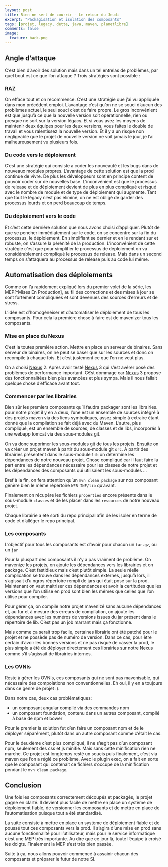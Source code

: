```yaml
---
layout: post
title: Rien ne sert de courrir - Le retour du Jeudi
excerpt: "Packagisation et isolation des composants"
tags: [projet, legacy, dette, java, maven, planetlibre]
comments: false
image:
  feature: back.png
---
```


## Angle d’attaque

C’est bien d’avoir des solution mais dans un tel entrelas de problèmes, par quel bout est ce que l’on attaque ? Trois stratégies sont possible :

### RAZ
On efface tout et on recommence. C’est une stratégie que j’ai vu appliquée dans mon précédent emploi. L’avantage c’est qu’on ne se souci d’aucun des problèmes actuel, le seul souci c’est de faire propre. Le gros inconvénient est que jusqu’à ce que la nouvelle version soit opérationnelle, rien ou presque ne sort sur la version légacy. Et si vous avez les moyens de maintenir deux équipes pour les deux versions, vous faites le double de travail et vous ralentissez la nouvelle version. Et il y a un risque non négligeable que le projet de nouvelle version ne voit jamais le jour, je l’ai malheureusement vu plusieurs fois.

### Du code vers le déploiement
C’est une stratégie qui consiste a coder les nouveauté et les bugs dans de nouveaux modules propres. L’avantage de cette solution est que la prod continue de vivre. De plus les développeurs sont en principe content de pouvoir coder sur de nouvelles base. L’inconvénient est que le processus de release et de déploiement devient de plus en plus compliqué et risqué avec le nombre de module et de type de déploiement qui augmente. Tant que tout le légacy n’est pas éliminé, on ne est obligé de garder des processus lourds et on perd beaucoup de temps.

### Du déploiement vers le code
Et c’est cette dernière solution que nous avons choisi d’appliquer. Plutôt de que se pencher immédiatement sur le code, on se concentre sur la fin du processus, le déploiement. En simplifiant se dernier et en le rendant sur et robuste, on s’assure la pérénité de la production. L’inconvénient de cette stratégie c’est que pour simplifier le processus de déploiement on va considérablement compliqué le processus de release. Mais dans un second temps on s’attaquera au processus de release puis au code lui même.

## Automatisation des déploiements

Comme on l’a rapidement expliqué lors du premier volet de la série, les MEP[^Mises En Production], au fil des corrections et des mises à jour se sont fortement compliquées et sont devenues des sources d’erreurs et de stress.

L’idée est d’homogénéiser et d’automatiser le déploiement de tous les composants. Pour cela la première chose à faire est de mavenizer tous les composants.

### Mise en place du Nexus
C’est la toutes première action. Mettre en place un serveur de binaires. Sans serveur de binaires, on ne peut se baser que sur les sources et donc on recompile à chaque fois. Et c’est justement ce que l’on ne veut plus.

On a choisi [Nexus] 2. Après avoir testé [Nexus] 3 qui s’est avérer posé des problèmes de performance important. C€st dommage car [Nexus] 3 propose des fonctionnalitées bien plus avancées et plus sympa. Mais il nous fallait quelque chose d’efficace avant tout.

### Commencer par les librairies

Bien sûr les premiers composants qu’il faudra packager sont les librairies. pour notre projet il y en a deux, l’une est un ensemble de sources intégré à des projets maven via des liens symboliques, assez simple à extraire étant donné que la compilation se fait déjà avec du Maven. L’autre, plus compliqué, est un ensemble de sources, de classes et de libs, incorporés à une webapp tomcat via des sous-modules git.

On va donc supprimer les sous-modules git de tous les projets. Ensuite on va créer un projet maven à partir du sous-module git `src`. A partir des librairies présentent dans le sous-module `lib` on détermine les dépendances de notre nouveau projet. Chose compliqué car il faut faire la part entre les dépendances nécessaire pour les classes de notre projet et les dépendances des composants qui utilisaient les sous-modules ...

Bref à la fin, on fera attention qu’un `mvn clean package` sur nos composant génère bien le même répertoire `WEB-INF/lib` qu’avant.

Finalement on récupère les fichiers `properties` encore présents dans le sous-module `classes` et de les placer dans les `resources` de notre nouveau projet.

Chaque librairie a été sorti du repo principal afin de les isoler en terme de code et d’alléger le repo principal.

### Les composants

L’objectif pour tous les composants est d’avoir pour chacun un `tar.gz`, ou un `jar`

Pour la pluspart des composants il n’y a pas vraiment de problème. On mavenize les projets, on ajoute les dépendances vers les librairies et on package. C’est fastidieux mais c’est plutôt simple. La seule réelle complication se trouve dans les dépendances externes, jusqu’à lors, il s’agissait d’u ngros répertoire rempli de jars qui était posé sur la prod. Maintenant on vaut maitriser ces dépendances et avoir la certitudes que les versions que l’on utilise en prod sont bien les mêmes que celles que l’on utilise pour compiler.

Pour gérer ça, on compile notre projet mavenizé sans aucune dépendances et, au fur et à mesure des erreurs de compilation, on ajoute les dépendances avec les numéros de versions issues du jar présent dans le répertoire de lib. C’est pas un job marrant mais ça fonctionne. 

Mais comme ça serait trop facile, certaines librairie ont été patché pour le projet et ne possède pas de numéro de version. Dans ce cas, pour être certain d’avoir les bonnes versions et ne pas risqué de casser la prod, le plus simple a été de déployer directement ces librairies sur notre Nexus comme s’il s’agissait de librairies internes.


### Les OVNIs

Reste à gérer les OVNIs, ces composants qui ne sont pas mavenisable, qui nécessaire des compolations non conventionnelles. Eh oui, il y en a toujours dans ce genre de projet :).

Dans notre cas, deux cas problématiques:

* un composant angular compilé via des commandes npm
* un composant foundation, contenu dans un autres composant, compilé à base de npm et bower

Pour le premier la solution fut d’en faire un composant npm et de le déployer séparément, plutôt dans un autre composant comme c’était le cas.

Pour le deuxième c’est plus compliqué, il ne s’ægit pas d’un composant npm, seulement des css et js minifié. Mais sans cette minification rien ne marche. Ce projet est longtemps resté un soucis puis finalement, c’est via maven que l’on a réglé ce problème. Avec le plugin exec, on a fait en sorte que le composant qui contenait ce fichiers s’occupe de la minification pendant le `mvn clean package`.

## Conclusion

Une fois les composants correctement découpés et packagés, le projet gagne en clarté. Il devient plus facile de mettre en place un système de déploiement fiable, de versionner les composants et de mettre en place de l’automatisation puisque tout a été standardisé.

La suite consiste à mettre en place un système de déploiement fiable et de poussé tout ces composants vers la prod. Il s’agira d’une mise en prod sans aucune fonctionnalité pour l’utilisateur, mais pour le service informatique c’est une MEP très importante. Au dire que ce jour là, toute l’équipe à croisé les doigts. Finalement la MEP s’est très bien passée. 

Suite à ça, nous allons pouvoir commencé à assainir chacun des composants et préparer le futur de notre SI.

[Nexus]: https://www.sonatype.com/nexus-repository-oss